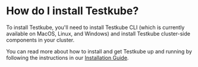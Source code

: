 # How do I install Testkube?

To install Testkube, you'll need to install Testkube CLI (which is currently available on MacOS, Linux, and Windows) and install Testkube cluster-side components in your cluster.

You can read more about how to install and get Testkube up and running by following the instructions in our [Installation Guide](../getting-started/installation.md).
